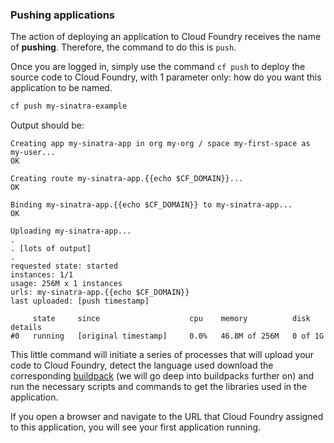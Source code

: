 ### Pushing applications

The action of deploying an application to Cloud Foundry receives the name of **pushing**. Therefore, the command to do this is `push`.

Once you are logged in, simply use the command `cf push` to deploy the source code to Cloud Foundry, with 1 parameter only: how do you want this application to be named.

```sh
cf push my-sinatra-example
```

Output should be:

```
Creating app my-sinatra-app in org my-org / space my-first-space as my-user...
OK

Creating route my-sinatra-app.{{echo $CF_DOMAIN}}...
OK

Binding my-sinatra-app.{{echo $CF_DOMAIN}} to my-sinatra-app...
OK

Uploading my-sinatra-app...
.
. [lots of output]
.
requested state: started
instances: 1/1
usage: 256M x 1 instances
urls: my-sinatra-app.{{echo $CF_DOMAIN}}
last uploaded: [push timestamp]

     state     since                    cpu    memory          disk      details
#0   running   [original timestamp]     0.0%   46.8M of 256M   0 of 1G
```

This little command will initiate a series of processes that will upload your code to Cloud Foundry, detect the language used download the corresponding [buildpack](http://docs.cloudfoundry.org/buildpacks/) (we will go deep into buildpacks further on) and run the necessary scripts and commands to get the libraries used in the application.

If you open a browser and navigate to the URL that Cloud Foundry assigned to this application, you will see your first application running.
